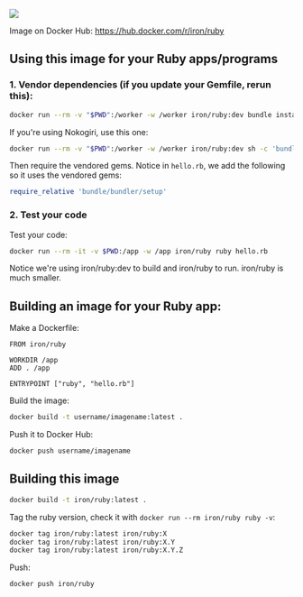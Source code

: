 [![](http://badge-imagelayers.iron.io/iron/ruby:latest.svg)](http://imagelayers.iron.io/?images=iron/ruby:latest 'Get your own badge on imagelayers.iron.io')

Image on Docker Hub: https://hub.docker.com/r/iron/ruby

## Using this image for your Ruby apps/programs

### 1. Vendor dependencies (if you update your Gemfile, rerun this):

```sh
docker run --rm -v "$PWD":/worker -w /worker iron/ruby:dev bundle install --standalone --clean
```

If you're using Nokogiri, use this one:

```sh
docker run --rm -v "$PWD":/worker -w /worker iron/ruby:dev sh -c 'bundle config --local build.nokogiri --use-system-libraries && bundle install --standalone --clean'
```

Then require the vendored gems. Notice in `hello.rb`, we add the following so it uses the vendored gems:

```ruby
require_relative 'bundle/bundler/setup'
```

### 2. Test your code

Test your code:

```sh
docker run --rm -it -v $PWD:/app -w /app iron/ruby ruby hello.rb
```

Notice we're using iron/ruby:dev to build and iron/ruby to run. iron/ruby is much smaller.

## Building an image for your Ruby app:

Make a Dockerfile:

```
FROM iron/ruby

WORKDIR /app
ADD . /app

ENTRYPOINT ["ruby", "hello.rb"]
```

Build the image:

```sh
docker build -t username/imagename:latest .
```

Push it to Docker Hub:

```sh
docker push username/imagename
```


## Building this image

```sh
docker build -t iron/ruby:latest .
```

Tag the ruby version, check it with `docker run --rm iron/ruby ruby -v`:

```sh
docker tag iron/ruby:latest iron/ruby:X
docker tag iron/ruby:latest iron/ruby:X.Y
docker tag iron/ruby:latest iron/ruby:X.Y.Z
```

Push:

```sh
docker push iron/ruby
```
